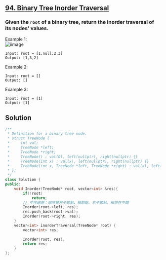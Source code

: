 ## [94. Binary Tree Inorder Traversal](https://leetcode.com/problems/binary-tree-inorder-traversal/)

### Given the `root` of a binary tree, return the inorder traversal of its nodes' values.


Example 1:  
![iimage](https://assets.leetcode.com/uploads/2020/09/15/inorder_1.jpg)  
```
Input: root = [1,null,2,3]
Output: [1,3,2]
```

Example 2:
```
Input: root = []
Output: []
```

Example 3:
```
Input: root = [1]
Output: [1]
```


## Solution  
```c++
/**
 * Definition for a binary tree node.
 * struct TreeNode {
 *     int val;
 *     TreeNode *left;
 *     TreeNode *right;
 *     TreeNode() : val(0), left(nullptr), right(nullptr) {}
 *     TreeNode(int x) : val(x), left(nullptr), right(nullptr) {}
 *     TreeNode(int x, TreeNode *left, TreeNode *right) : val(x), left(left), right(right) {}
 * };
 */
class Solution {
public:
    void Inorder(TreeNode* root, vector<int> &res){
        if(!root)
            return;
        // 中序遍歷：順序是左子節點、根節點、右子節點，根排在中間
        Inorder(root->left, res);
        res.push_back(root->val);
        Inorder(root->right, res);
    }
    vector<int> inorderTraversal(TreeNode* root) {
        vector<int> res;
        
        Inorder(root, res);
        return res;
    }
};
```
